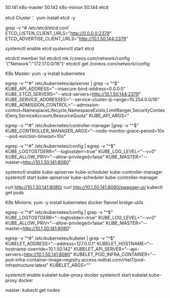 50.141 k8s-master
50.142 k8s-minion
50.144 etcd

etcd Cluster：
yum install etcd -y

grep -v ^# /etc/etcd/etcd.conf
ETCD_LISTEN_CLIENT_URLS="http://0.0.0.0:2379"
ETCD_ADVERTISE_CLIENT_URLS="http://10.1.50.144:2379"

systemctl enable etcd
systemctl start etcd

etcdctl member list
etcdctl mk /coreos.com/network/config '{"Network":"172.17.0.0/16"}'
etcdctl get /coreos.com/network/config

K8s Master:
yum -y install kubernetes

egrep -v "^#" /etc/kubernetes/apiserver | grep -v "^$"
KUBE_API_ADDRESS="--insecure-bind-address=0.0.0.0"
KUBE_ETCD_SERVERS="--etcd-servers=http://10.1.50.144:2379"
KUBE_SERVICE_ADDRESSES="--service-cluster-ip-range=10.254.0.0/16"
KUBE_ADMISSION_CONTROL="--admission-control=NamespaceLifecycle,NamespaceExists,LimitRanger,SecurityContextDeny,ServiceAccount,ResourceQuota"
KUBE_API_ARGS="

egrep -v "^#" /etc/kubernetes/controller-manager |grep -v "^$"
KUBE_CONTROLLER_MANAGER_ARGS="--node-monitor-grace-period=10s --pod-eviction-timeout=10s"

egrep -v "^#" /etc/kubernetes/config | egrep -v "^$"
KUBE_LOGTOSTDERR="--logtostderr=true"
KUBE_LOG_LEVEL="--v=0"
KUBE_ALLOW_PRIV="--allow-privileged=false"
KUBE_MASTER="--master=http://10.1.50.141:8080"

systemctl enable kube-apiserver kube-scheduler kube-controller-manager
systemctl start kube-apiserver kube-scheduler kube-controller-manager

curl http://10.1.50.141:8080/
curl http://10.1.50.141:8080/swagger-ui/
kubectl get pods


K8s Minions:
yum -y install kubernetes docker flannel bridge-utils

egrep -v "^#" /etc/kubernetes/config | grep -v "^$"
KUBE_LOGTOSTDERR="--logtostderr=true"
KUBE_LOG_LEVEL="--v=0"
KUBE_ALLOW_PRIV="--allow-privileged=false"
KUBE_MASTER="--master=http://10.1.50.141:8080"

egrep -v "^#" /etc/kubernetes/kubelet | grep -v "^$"
KUBELET_ADDRESS="--address=127.0.0.1"
KUBELET_HOSTNAME="--hostname-override=10.1.50.142"
KUBELET_API_SERVER="--api-servers=http://10.1.50.141:8080"
KUBELET_POD_INFRA_CONTAINER="--pod-infra-container-image=registry.access.redhat.com/rhel7/pod-infrastructure:latest"
KUBELET_ARGS=""

systemctl enable kubelet kube-proxy docker
systemctl start kubelet kube-proxy docker

master:
kubectl get nodes